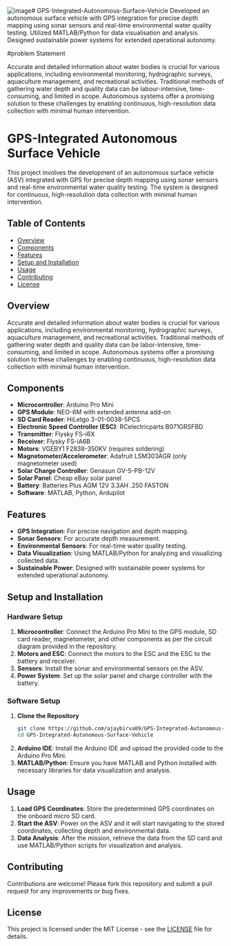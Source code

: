 ![image](https://github.com/user-attachments/assets/2b138b8b-b233-4bc5-ab02-f87d1a266cb6)# GPS-Integrated-Autonomous-Surface-Vehicle
Developed an autonomous surface vehicle with GPS integration for precise depth mapping using sonar sensors and real-time environmental water quality testing. Utilized MATLAB/Python for data visualisation and analysis. Designed sustainable power systems for extended operational autonomy. 


#problem Statement

Accurate and detailed information about water bodies is crucial for various applications, including environmental monitoring, hydrographic surveys, aquaculture management, and recreational activities. Traditional methods of gathering water depth and quality data can be labour-intensive, time-consuming, and limited in scope. Autonomous systems offer a promising solution to these challenges by enabling continuous, high-resolution data collection with minimal human intervention.


# GPS-Integrated Autonomous Surface Vehicle

This project involves the development of an autonomous surface vehicle (ASV) integrated with GPS for precise depth mapping using sonar sensors and real-time environmental water quality testing. The system is designed for continuous, high-resolution data collection with minimal human intervention.

## Table of Contents

- [Overview](#overview)
- [Components](#components)
- [Features](#features)
- [Setup and Installation](#setup-and-installation)
- [Usage](#usage)
- [Contributing](#contributing)
- [License](#license)

## Overview

Accurate and detailed information about water bodies is crucial for various applications, including environmental monitoring, hydrographic surveys, aquaculture management, and recreational activities. Traditional methods of gathering water depth and quality data can be labor-intensive, time-consuming, and limited in scope. Autonomous systems offer a promising solution to these challenges by enabling continuous, high-resolution data collection with minimal human intervention.

## Components

- **Microcontroller**: Arduino Pro Mini
- **GPS Module**: NEO-6M with extended antenna add-on
- **SD Card Reader**: HiLetgo 3-01-0038-5PCS
- **Electronic Speed Controller (ESC)**: RCelectricparts B071GRSFBD
- **Transmitter**: Flysky FS-i6X
- **Receiver**: Flysky FS-iA6B
- **Motors**: VGEBY1 F2838-350KV (requires soldering)
- **Magnetometer/Accelerometer**: Adafruit LSM303AGR (only magnetometer used)
- **Solar Charge Controller**: Genasun GV-5-PB-12V
- **Solar Panel**: Cheap eBay solar panel
- **Battery**: Batteries Plus AGM 12V 3.3AH .250 FASTON
- **Software**: MATLAB, Python, Ardupilot

## Features

- **GPS Integration**: For precise navigation and depth mapping.
- **Sonar Sensors**: For accurate depth measurement.
- **Environmental Sensors**: For real-time water quality testing.
- **Data Visualization**: Using MATLAB/Python for analyzing and visualizing collected data.
- **Sustainable Power**: Designed with sustainable power systems for extended operational autonomy.

## Setup and Installation

### Hardware Setup

1. **Microcontroller**: Connect the Arduino Pro Mini to the GPS module, SD card reader, magnetometer, and other components as per the circuit diagram provided in the repository.
2. **Motors and ESC**: Connect the motors to the ESC and the ESC to the battery and receiver.
3. **Sensors**: Install the sonar and environmental sensors on the ASV.
4. **Power System**: Set up the solar panel and charge controller with the battery.

### Software Setup

1. **Clone the Repository**
    ```sh
    git clone https://github.com/ajaybirva09/GPS-Integrated-Autonomous-Surface-Vehicle.git
    cd GPS-Integrated-Autonomous-Surface-Vehicle
    ```
2. **Arduino IDE**: Install the Arduino IDE and upload the provided code to the Arduino Pro Mini.
3. **MATLAB/Python**: Ensure you have MATLAB and Python installed with necessary libraries for data visualization and analysis.

## Usage

1. **Load GPS Coordinates**: Store the predetermined GPS coordinates on the onboard micro SD card.
2. **Start the ASV**: Power on the ASV and it will start navigating to the stored coordinates, collecting depth and environmental data.
3. **Data Analysis**: After the mission, retrieve the data from the SD card and use MATLAB/Python scripts for visualization and analysis.

## Contributing

Contributions are welcome! Please fork this repository and submit a pull request for any improvements or bug fixes.

## License

This project is licensed under the MIT License - see the [LICENSE](LICENSE) file for details.
